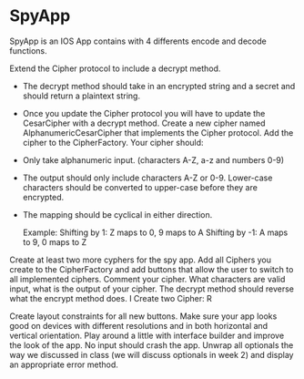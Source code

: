 # SpyApp

SpyApp is an IOS App contains with 4 differents encode and decode functions.

Extend the Cipher protocol to include a decrypt method.
 - The decrypt method should take in an encrypted string and a secret and should return a plaintext string.
 - Once you update the Cipher protocol you will have to update the CesarCipher with a decrypt method.
Create a new cipher named AlphanumericCesarCipher that implements the Cipher protocol. Add the cipher to the CipherFactory. Your cipher should:
 - Only take alphanumeric input. (characters A-Z, a-z and numbers 0-9)
 - The output should only include characters A-Z or 0-9. Lower-case characters should be converted to upper-case before they are encrypted.
 - The mapping should be cyclical in either direction.
    
    Example: Shifting by 1: Z maps to 0, 9 maps to A Shifting by -1: A maps to 9, 0 maps to Z

Create at least two more cyphers for the spy app. Add all Ciphers you create to the CipherFactory and add buttons that allow the user to switch to all implemented ciphers.
 Comment your cipher. What characters are valid input, what is the output of your cipher.
 The decrypt method should reverse what the encrypt method does.
I Create two Cipher: R


Create layout constraints for all new buttons.
 Make sure your app looks good on devices with different resolutions and in both horizontal and vertical orientation.
 Play around a little with interface builder and improve the look of the app.
No input should crash the app. Unwrap all optionals the way we discussed in class (we will discuss optionals in week 2) and display an appropriate error method.
